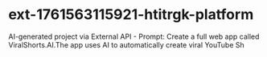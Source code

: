 # ext-1761563115921-htitrgk-platform
AI-generated project via External API - Prompt: Create a full web app called ViralShorts.AI.The app uses AI to automatically create viral YouTube Sh

